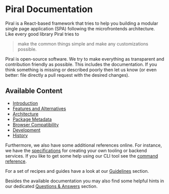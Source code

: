 # Piral Documentation

Piral is a React-based framework that tries to help you building a modular single page application (SPA) following the microfrontends architecture. Like every good library Piral tries to

> make the common things simple and make any customizations possible.

Piral is open-source software. We try to make everything as transparent and contribution friendly as possible. This includes the documentation. If you think something is missing or described poorly then let us know (or even better: file directly a pull request with the desired changes).

## Available Content

- [Introduction](./introduction.md)
- [Features and Alternatives](./features.md)
- [Architecture](./architecture.md)
- [Package Metadata](./metadata.md)
- [Browser Compatibility](./browsers.md)
- [Development](./development.md)
- [History](./history.md)

Furthermore, we also have some additional references online. For instance, we have the [specifications](./specs/README.md) for creating your own tooling or backend services. If you like to get some help using our CLI tool see the [command reference](./commands/README.md).

For a set of recipes and guides have a look at our [Guidelines](./guidelines/README.md) section.

Besides the available documentation you may also find some helpful hints in our dedicated [Questions & Answers](./questions/README.md) section.
